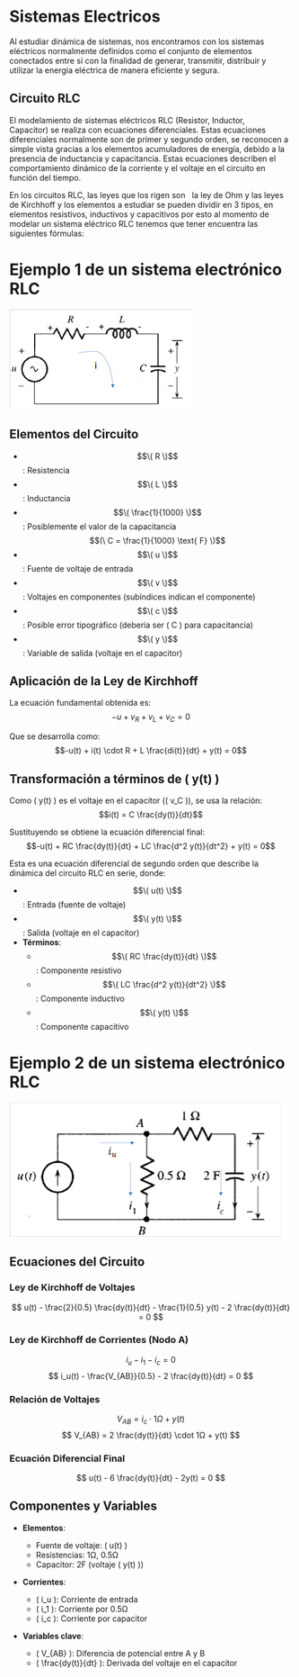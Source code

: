 # Sistemas Electricos
Al estudiar dinámica de sistemas, nos encontramos con los sistemas eléctricos normalmente definidos como el conjunto de elementos conectados entre sí con la finalidad de generar, transmitir, distribuir y utilizar la energía eléctrica de manera eficiente y segura.
## Circuito RLC
El modelamiento de sistemas eléctricos RLC (Resistor, Inductor, Capacitor) se realiza con ecuaciones diferenciales. Estas ecuaciones diferenciales normalmente son de primer y segundo orden, se reconocen a simple vista gracias a los elementos acumuladores de energía, debido a la presencia de inductancia y capacitancia. Estas ecuaciones describen el comportamiento dinámico de la corriente y el voltaje en el circuito en función del tiempo.

En los circuitos RLC, las leyes que los rigen son   la ley de Ohm y las leyes de Kirchhoff y los elementos a estudiar se pueden dividir en 3 tipos, en elementos resistivos, inductivos y capacitivos por esto al momento de modelar un sistema eléctrico RLC tenemos que tener encuentra las siguientes fórmulas: 

# Ejemplo 1 de un sistema electrónico RLC
![](7.jpg)
## Elementos del Circuito
- $$\( R \)$$: Resistencia  
- $$\( L \)$$: Inductancia  
- $$\( \frac{1}{1000} \)$$: Posiblemente el valor de la capacitancia $$(\ C = \frac{1}{1000} \text{ F} \)$$  
- $$\( u \)$$: Fuente de voltaje de entrada  
- $$\( v \)$$: Voltajes en componentes (subíndices indican el componente)  
- $$\( c \)$$: Posible error tipográfico (debería ser \( C \) para capacitancia)  
- $$\( y \)$$: Variable de salida (voltaje en el capacitor)  
 
## Aplicación de la Ley de Kirchhoff

La ecuación fundamental obtenida es:  
$$-u + v_R + v_L + v_C = 0$$  

Que se desarrolla como:  
$$-u(t) + i(t) \cdot R + L \frac{di(t)}{dt} + y(t) = 0$$  

## Transformación a términos de \( y(t) \)

Como \( y(t) \) es el voltaje en el capacitor (\( v_C \)), se usa la relación:  
$$i(t) = C \frac{dy(t)}{dt}$$  

Sustituyendo se obtiene la ecuación diferencial final:  
$$-u(t) + RC \frac{dy(t)}{dt} + LC \frac{d^2 y(t)}{dt^2} + y(t) = 0$$  

Esta es una ecuación diferencial de segundo orden que describe la dinámica del circuito RLC en serie, donde:  
- $$\( u(t) \)$$: Entrada (fuente de voltaje)  
- $$\( y(t) \)$$: Salida (voltaje en el capacitor)  
- **Términos**:  
  - $$\( RC \frac{dy(t)}{dt} \)$$: Componente resistivo  
  - $$\( LC \frac{d^2 y(t)}{dt^2} \)$$: Componente inductivo  
  - $$\( y(t) \)$$: Componente capacitivo

# Ejemplo 2 de un sistema electrónico RLC
 ![](8.png)
## Ecuaciones del Circuito

### Ley de Kirchhoff de Voltajes
$$ u(t) - \frac{2}{0.5} \frac{dy(t)}{dt} - \frac{1}{0.5} y(t) - 2 \frac{dy(t)}{dt} = 0 $$

### Ley de Kirchhoff de Corrientes (Nodo A)
$$ i_u - i_1 - i_c = 0 $$
$$ i_u(t) - \frac{V_{AB}}{0.5} - 2 \frac{dy(t)}{dt} = 0 $$

### Relación de Voltajes
$$ V_{AB} = i_c \cdot 1Ω + y(t) $$
$$ V_{AB} = 2 \frac{dy(t)}{dt} \cdot 1Ω + y(t) $$

### Ecuación Diferencial Final
$$ u(t) - 6 \frac{dy(t)}{dt} - 2y(t) = 0 $$

## Componentes y Variables
- **Elementos**:
  - Fuente de voltaje: \( u(t) \)
  - Resistencias: 1Ω, 0.5Ω
  - Capacitor: 2F (voltaje \( y(t) \))
  
- **Corrientes**:
  - \( i_u \): Corriente de entrada
  - \( i_1 \): Corriente por 0.5Ω
  - \( i_c \): Corriente por capacitor

- **Variables clave**:
  - \( V_{AB} \): Diferencia de potencial entre A y B
  - \( \frac{dy(t)}{dt} \): Derivada del voltaje en el capacitor
